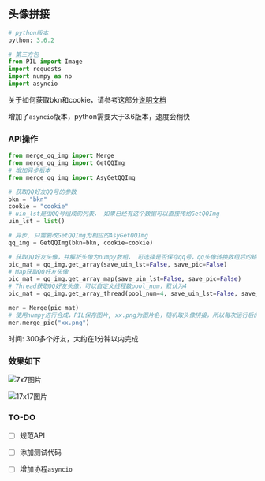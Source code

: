 ## 头像拼接

```python
# python版本
python: 3.6.2

# 第三方包
from PIL import Image
import requests
import numpy as np
import asyncio
```

关于如何获取bkn和cookie，请参考这部分[说明文档](https://github.com/wnma3mz/qq_friends_info/blob/master/docs/qqqun.md)

增加了`asyncio`版本，python需要大于3.6版本，速度会稍快

### API操作

```python
from merge_qq_img import Merge
from merge_qq_img import GetQQImg
# 增加异步版本
from merge_qq_img import AsyGetQQImg

# 获取QQ好友QQ号的参数
bkn = "bkn"
cookie = "cookie"
# uin_lst是由QQ号组成的列表， 如果已经有这个数据可以直接传给GetQQImg
uin_lst = list()

# 异步, 只需要改GetQQImg为相应的AsyGetQQImg
qq_img = GetQQImg(bkn=bkn, cookie=cookie)

# 获取QQ好友头像，并解析头像为numpy数组， 可选择是否保存qq号，qq头像转换数组后的矩阵到本地（使用pickle模块）
pic_mat = qq_img.get_array(save_uin_lst=False, save_pic=False)
# Map获取QQ好友头像
pic_mat = qq_img.get_array_map(save_uin_lst=False, save_pic=False)
# Thread获取QQ好友头像，可以自定义线程数pool_num，默认为4
pic_mat = qq_img.get_array_thread(pool_num=4, save_uin_lst=False, save_pic=False)

mer = Merge(pic_mat)
# 使用numpy进行合成，PIL保存图片, xx.png为图片名，随机取头像拼接，所以每次运行后的图片可能不一样
mer.merge_pic("xx.png")
```

时间: 300多个好友，大约在1分钟以内完成

### 效果如下

![7x7图片](https://i.loli.net/2018/03/22/5ab3c57b0f193.png)

![17x17图片](https://i.loli.net/2018/03/22/5ab3c54081d86.png)


### TO-DO

- [ ] 规范API

- [ ] 添加测试代码

- [ ] 增加协程`asyncio`